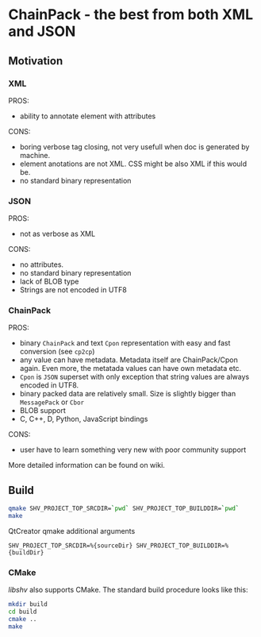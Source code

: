# ChainPack - the best from both XML and JSON
## Motivation
### XML
PROS:
* ability to annotate element with attributes

CONS:
* boring verbose tag closing, not very usefull when doc is generated by machine.
* element anotations are not XML. CSS might be also XML if this would be.
* no standard binary representation
### JSON
PROS:
* not as verbose as XML

CONS:
* no attributes.
* no standard binary representation
* lack of BLOB type
* Strings are not encoded in UTF8

### ChainPack
PROS:
* binary `ChainPack` and text `Cpon` representation with easy and fast conversion (see `cp2cp`)
* any value can have metadata. Metadata itself are ChainPack/Cpon again. Even more, the metatada values can have own metadata etc.
* `Cpon` is `JSON` superset with only exception that string values are always encoded in UTF8.
* binary packed data are relatively small. Size is slightly bigger than `MessagePack` or `Cbor`
* BLOB support
* C, C++, D, Python, JavaScript bindings

CONS:
* user have to learn something very new with poor community support

More detailed information can be found on wiki.

## Build
```sh
qmake SHV_PROJECT_TOP_SRCDIR=`pwd` SHV_PROJECT_TOP_BUILDDIR=`pwd`
make
```
QtCreator qmake additional arguments
```
SHV_PROJECT_TOP_SRCDIR=%{sourceDir} SHV_PROJECT_TOP_BUILDDIR=%{buildDir}
```

### CMake
*libshv* also supports CMake. The standard build procedure looks like this:
```sh
mkdir build
cd build
cmake ..
make
```
